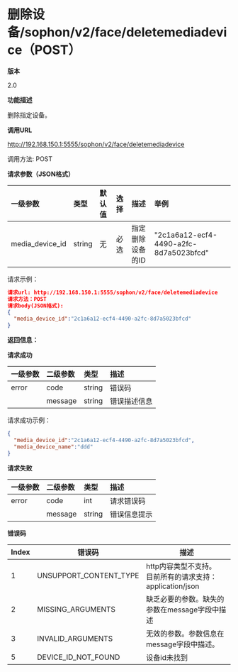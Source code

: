 # 删除设备/sophon/v2/face/deletemediadevice（POST）

**版本**

2.0

**功能描述**

删除指定设备。

**调用URL**

http://192.168.150.1:5555/sophon/v2/face/deletemediadevice

调用方法: POST

**请求参数（JSON格式）**

| 一级参数        | 类型   | 默认值 | 选择 | 描述                          | 举例 |
| :-------------- | :----- | :----- | :--- | :---------------------------- | :--- |
| media_device_id | string | 无     | 必选 | 指定删除设备的ID               |"2c1a6a12-ecf4-4490-a2fc-8d7a5023bfcd"     |

请求示例：

```json
请求url: http://192.168.150.1:5555/sophon/v2/face/deletemediadevice
请求方法：POST
请求body(JSON格式):
{
  "media_device_id":"2c1a6a12-ecf4-4490-a2fc-8d7a5023bfcd"
}
```

**返回信息：**

**请求成功**

| 一级参数 | 二级参数 | 类型   | 描述       |
| :------- | :------- | :----- | :--------- |
| error    | code     | string    | 错误码 |
|          | message  | string | 错误描述信息   |

请求成功示例：

```json
{
  "media_device_id":"2c1a6a12-ecf4-4490-a2fc-8d7a5023bfcd",
  "media_device_name":"ddd"
}
```

**请求失败**

| 一级参数 | 二级参数 | 类型   | 描述         |
| :------- | :------- | :----- | :----------- |
| error    | code     | int    | 请求错误码   |
|          | message  | string | 错误信息提示 |

**错误码**

| Index | 错误码                 | 描述                                                         |
| ----- | ---------------------- | ------------------------------------------------------------ |
| 1     | UNSUPPORT_CONTENT_TYPE | http内容类型不支持。<br/>目前所有的请求支持：application/json |
| 2     | MISSING_ARGUMENTS      | 缺乏必要的参数。缺失的参数在message字段中描述                |
| 3     | INVALID_ARGUMENTS      | 无效的参数。参数信息在message字段中描述。                    |
| 5     | DEVICE_ID_NOT_FOUND    | 设备id未找到                                                 |

